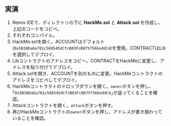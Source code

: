 ## 実演
1. Remix IDEで、ディレクトリの下に **HackMe.sol** と **Attack.sol** を作成し、上記のコードをコピペ。
2. それぞれコンパイル。
3. HackMe.solを開く。ACCOUNTはデフォルト(`0x5B38Da6a701c568545dCfcB03FcB875f56beddC4`)を使用。CONTRACTはLibを選択してデプロイ。
4. Libコントラクトのアドレスをコピー。CONTRACTをHackMeに変更し、アドレスを貼り付けてデプロイ。
5. Attack.solを開き、ACCOUNTを別のものに変更。HackMeコントラクトのアドレスをコピペしてデプロイ。
6. HackMeコントラクトのドロップダウンを開く。`owner`ボタンを押し、｢`0x5B38Da6a701c568545dCfcB03FcB875f56beddC4`｣が返ってくることを確認。
7. Attackコントラクトを開く。`attack`ボタンを押す。
8. 再びHackMeコントラクトの`owner`ボタンを押し、アドレスが書き換わっていることを確認。